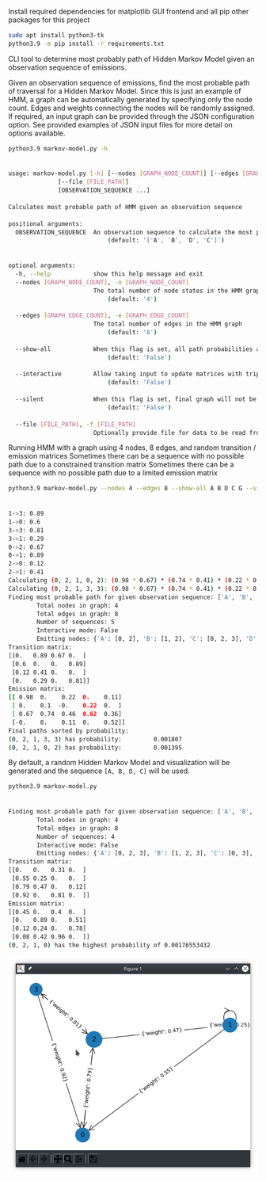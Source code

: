 Install required dependencies for matplotlib GUI frontend and all pip other packages for this project

```bash
sudo apt install python3-tk
python3.9 -m pip install -r requirements.txt
```

CLI tool to determine most probably path of Hidden Markov Model given an observation sequence of emissions.

Given an observation sequence of emissions, find the most probable path of traversal for a Hidden Markov Model. 
Since this is just an example of HMM, a graph can be automatically generated by specifying only the node count. 
Edges and weights connecting the nodes will be randomly assigned.
If required, an input graph can be provided through the JSON configuration option.
See provided examples of JSON input files for more detail on options available.

```bash
python3.9 markov-model.py -h


usage: markov-model.py [-h] [--nodes [GRAPH_NODE_COUNT]] [--edges [GRAPH_EDGE_COUNT]] [--show-all] [--interactive] [--silent]
              [--file [FILE_PATH]]
              [OBSERVATION_SEQUENCE ...]

Calculates most probable path of HMM given an observation sequence

positional arguments:
  OBSERVATION_SEQUENCE  An observation sequence to calculate the most probable path
                            (default: '['A', 'B', 'D', 'C']')
                                

optional arguments:
  -h, --help            show this help message and exit
  --nodes [GRAPH_NODE_COUNT], -n [GRAPH_NODE_COUNT]
                        The total number of node states in the HMM graph
                            (default: '4')
                                
  --edges [GRAPH_EDGE_COUNT], -e [GRAPH_EDGE_COUNT]
                        The total number of edges in the HMM graph
                            (default: '8')
                                
  --show-all            When this flag is set, all path probabilities and their calculations will be output
                            (default: 'False')
                                
  --interactive         Allow taking input to update matrices with triple (row, col, value)
                            (default: 'False')
                                
  --silent              When this flag is set, final graph will not be shown
                            (default: 'False')
                                
  --file [FILE_PATH], -f [FILE_PATH]
                        Optionally provide file for data to be read from. Each point must be on it's own line with format x,y 
```

Running HMM with a graph using 4 nodes, 8 edges, and random transition / emission matrices
Sometimes there can be a sequence with no possible path due to a constrained transition matrix
Sometimes there can be a sequence with no possible path due to a limited emission matrix

```bash
python3.9 markov-model.py --nodes 4 --edges 8 --show-all A B D C G --silent


1->3: 0.89
1->0: 0.6
3->3: 0.81
3->1: 0.29
0->2: 0.67
0->1: 0.89
2->0: 0.12
2->1: 0.41
Calculating (0, 2, 1, 0, 2): (0.98 * 0.67) * (0.74 * 0.41) * (0.22 * 0.60) * (0.22 * 0.67) * 0.36 = 0.001395
Calculating (0, 2, 1, 3, 3): (0.98 * 0.67) * (0.74 * 0.41) * (0.22 * 0.89) * (0.11 * 0.81) * 0.52 = 0.001807
Finding most probable path for given observation sequence: ['A', 'B', 'D', 'C', 'G']
        Total nodes in graph: 4
        Total edges in graph: 8
        Number of sequences: 5
        Interactive mode: False
        Emitting nodes: {'A': [0, 2], 'B': [1, 2], 'C': [0, 2, 3], 'D': [1, 2], 'G': [0, 2, 3]}
Transition matrix: 
[[0.   0.89 0.67 0.  ]
 [0.6  0.   0.   0.89]
 [0.12 0.41 0.   0.  ]
 [0.   0.29 0.   0.81]]
Emission matrix: 
[[ 0.98  0.    0.22  0.    0.11]
 [ 0.    0.1  -0.    0.22  0.  ]
 [ 0.67  0.74  0.46  0.62  0.36]
 [-0.    0.    0.11  0.    0.52]]
Final paths sorted by probability:
(0, 2, 1, 3, 3) has probability:         0.001807
(0, 2, 1, 0, 2) has probability:         0.001395
```

By default, a random Hidden Markov Model and visualization will be generated and the sequence `[A, B, D, C]` will be used.

```bash
python3.9 markov-model.py


Finding most probable path for given observation sequence: ['A', 'B', 'D', 'C']
        Total nodes in graph: 4
        Total edges in graph: 8
        Number of sequences: 4
        Interactive mode: False
        Emitting nodes: {'A': [0, 2, 3], 'B': [1, 2, 3], 'C': [0, 3], 'D': [1, 2]}
Transition matrix:
[[0.   0.   0.31 0.  ]
 [0.55 0.25 0.   0.  ]
 [0.79 0.47 0.   0.12]
 [0.92 0.   0.81 0.  ]]
Emission matrix:
[[0.45 0.   0.4  0.  ]
 [0.   0.89 0.   0.51]
 [0.12 0.24 0.   0.78]
 [0.08 0.42 0.96 0.  ]]
(0, 2, 1, 0) has the highest probability of 0.00176553432
```

![](screenshot.png)

